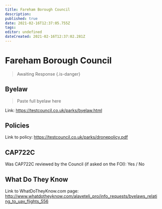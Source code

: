 ```yaml
---
title: Fareham Borough Council
description: 
published: true
date: 2021-02-16T12:37:05.755Z
tags: 
editor: undefined
dateCreated: 2021-02-16T12:37:02.281Z
---
```


# Fareham Borough Council
>  Awaiting Response
> {.is-danger}

## Byelaw
> Paste full byelaw here

Link:
https://testcouncil.co.uk/parks/byelaw.html

## Policies
Link to policy:
https://testcouncil.co.uk/parks/dronepolicy.pdf

## CAP722C

Was CAP722C reviewed by the Council (if asked on the FOI): Yes / No

## What Do They Know

Link to WhatDoTheyKnow.com page:
http://www.whatdotheyknow.com/alaveteli_pro/info_requests/byelaws_relating_to_uav_flights_556

